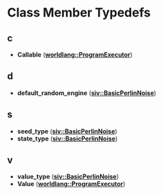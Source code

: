
# Class Member Typedefs



## c

* **Callable** ([**worldlang::ProgramExecutor**](classworldlang_1_1_program_executor.md))


## d

* **default\_random\_engine** ([**siv::BasicPerlinNoise**](classsiv_1_1_basic_perlin_noise.md))


## s

* **seed\_type** ([**siv::BasicPerlinNoise**](classsiv_1_1_basic_perlin_noise.md))
* **state\_type** ([**siv::BasicPerlinNoise**](classsiv_1_1_basic_perlin_noise.md))


## v

* **value\_type** ([**siv::BasicPerlinNoise**](classsiv_1_1_basic_perlin_noise.md))
* **Value** ([**worldlang::ProgramExecutor**](classworldlang_1_1_program_executor.md))




